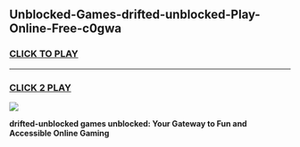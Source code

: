 
## Unblocked-Games-drifted-unblocked-Play-Online-Free-c0gwa
<h3>
<a href="https://premium76.site?title=drifted-unblocked&ref=26A">CLICK TO PLAY</a></h3>
<hr>

<h3>
<a href="https://premium76.site?title=drifted-unblocked&ref=26A">CLICK 2 PLAY</a>
  
</h3>

<a href="https://premium76.site?title=drifted-unblocked&ref=26A"><img src="https://clearcache.store/games.png"></a>


**drifted-unblocked games unblocked: Your Gateway to Fun and Accessible Online Gaming**
